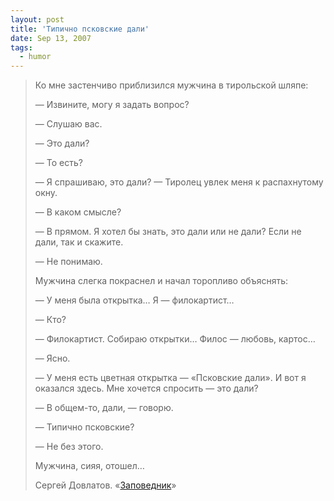 ```yaml
---
layout: post
title: 'Типично псковские дали'
date: Sep 13, 2007
tags:
  - humor
---
```


> Ко мне застенчиво приблизился мужчина в тирольской шляпе:
> 
> — Извините, могу я задать вопрос?
> 
> — Слушаю вас.
> 
> — Это дали?
> 
> — То есть?
> 
> — Я спрашиваю, это дали? — Тиролец увлек меня к распахнутому окну.
> 
> — В каком смысле?
> 
> — В прямом. Я хотел бы знать, это дали или не дали? Если не дали, так и скажите.
> 
> — Не понимаю.
> 
> Мужчина слегка покраснел и начал торопливо объяснять:
> 
> — У меня была открытка… Я — филокартист…
> 
> — Кто?
> 
> — Филокартист. Собираю открытки… Филос — любовь, картос…
> 
> — Ясно.
> 
> — У меня есть цветная открытка — «Псковские дали». И вот я оказался здесь. Мне хочется спросить — это дали?
> 
> — В общем-то, дали, — говорю.
> 
> — Типично псковские?
> 
> — Не без этого.
> 
> Мужчина, сияя, отошел…
> 
> Сергей Довлатов. «[Заповедник](http://www.lib.ru/DOWLATOW/zapowednik.txt)»
